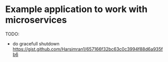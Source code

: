 # Example application to work with microservices

TODO:
 - do gracefull shutdown https://gist.github.com/Harsimran1/657166f32bc63c0c3994f88d6a935fb6